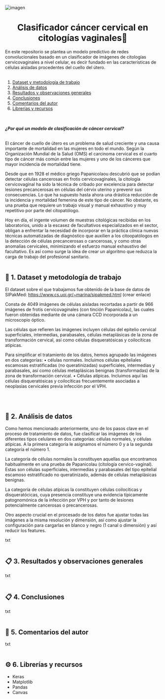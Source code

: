 ![imagen](https://github.com/marinagoju/ML-Classifier-citology/blob/main/src/data/recortada2.jpg)
# <div align="center">**Clasificador cáncer cervical en citologías vaginales**🔬</div>

En este repositorio se plantea un modelo predictivo de redes convolucionales basado en un clasificador de imágenes de citologías cervicovaginales a nivel celular, es decir fundado en las características de células aisladas procedentes del cuello del útero.
<br></br> 

1. [Dataset y metodología de trabajo](#id1)
2. [Análisis de datos](#id2)
3. [Resultados y observaciones generales](#id3) 
4. [Conclusiones](#id4)
5. [Comentarios del autor](#id5)
6. [Librerías y recursos](#id6)

<br></br>
***¿Por qué un modelo de clasificación de cáncer cervical?***<br></br>

El cáncer de cuello de útero es un problema de salud creciente y una causa importante de mortalidad en las mujeres en todo el mundo. 
Según la Organización Mundial de la Salud (OMS) el carcinoma cervical es el cuarto tipo de cáncer más común entre las mujeres y uno de los cánceres que mayor incidencia de mortalidad tiene. 

Desde que en 1928 el médico griego Papanicolaou descubrió que se podían detectar células cancerosas en frotis cervicovaginales, la citología cervicovaginal ha sido la técnica de cribado por excelencia para detectar lesiones precancerosas en células del cérvix uterino y prevenir sus consecuencias. Lo que ha supuesto hasta ahora una drástica reducción de la incidencia y mortalidad femenina de este tipo de cáncer. No obstante, es una prueba que requiere un trabajo visual y manual exhaustivo y muy repetitivo por parte del citopatólogo. 

Hoy en día, el ingente volumen de muestras citológicas recibidas en los laboratorios, unido a la escasez de facultativos especializados en el sector, obligan a enfrentar la necesidad de incorporar en la práctica clínica nuevas técnicas automatizadas de diagnóstico que auxilien a los citoopatólogos en la detección de células precancerosas o cancerosas, y como otras anomalías cervicales, minimizando el esfuerzo manual exhaustivo del facultativo. Es así como surge la idea de crear un algoritmo que reduzca la carga de trabajo del profesional sanitario.
<br></br>

<div id='id1'/>
<h2> 🔎 1. Dataset y metodología de trabajo</h2>

El dataset sobre el que trabajamos fue obtenido de la base de datos de SIPakMed: https://www.cs.uoi.gr/~marina/sipakmed.html (crear enlace)

Consta de 4049 imágenes de células aisladas recortadas a partir de 966 imágenes de frotis cervicovaginales (con tinción Papanicolau), las cuales fueron obtenidas mediante de una cámara CCD incorporada a un microscopio óptico.

Las células que refieren las imágenes incluyen células del epitelio cervical superficiales, intermedias, parabasales, células metaplásicas de la zona de transformación cervical, así como células disqueratósicas y coilocíticas atípicas. 

Para simplificar el tratamiento de los datos, hemos agrupado las imágenes en dos categorías: 
•	células normales. Incluimos células epiteliales escamosas estratificadas (no queratinizadas) superficiales, intermedias y parabasales, así como células metaplásicas benignas (transformadas) de la zona de transformación cervical.
•	Células atípicas. Incluimos aquí las células disqueratósicas y coilocíticas frecuentemente asociadas a neoplasias cervicales previa infección por el VPH.


<br></br>

<div id='id2'/>
<h2> 📑 2. Análisis de datos</h2>

Como hemos mencionado anteriormente, uno de los pasos clave en el proceso de tratamiento de datos, fue clasificar las imágenes de los diferentes tipos celulares en dos categorías: células normales, y células atípicas. A la primera categoría le asignamos el número 0 y a la segunda categoría el número 1.

La categoría de células normales la constituyen aquellas que encontramos habitualmente en una prueba de Papanicolau (citología cervico-vaginal). Estas son células superficiales, intermedias y parabasales del tipo epitelial escamoso estratificado no queratinizado, además de células metaplásicas benignas.

La categoría de células atípicas la constituyen células coilocíticas y disqueratócicas, cuya presencia constituye una evidencia típicamente patognomónica de la infección por VPH y por tanto de lesiones potencialmente cancerosas o precancerosas.

Otro aspecto crucial en el procesado de los datos fue ajustar todas las imágenes a la misma resolución y dimensión, así como ajustar la configuración para cargarlas en blanco y negro (1 canal o dimensión) y así reducir los features.


txt<br></br>

<div id='id3'/>
<h2> 📋 3. Resultados y observaciones generales</h2>

txt<br></br>

<div id='id4'/>
<h2> 📋 4. Conclusiones</h2>

txt<br></br>

<div id='id5'/>
<h2> 💬 5. Comentarios del autor</h2>

txt<br></br>

<div id='id6'/>
<h2> ⚙️ 6. Librerías y recursos</h2>

- Keras
- Matplotlib
- Pandas
- Canvas
